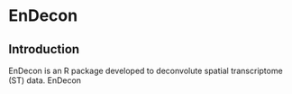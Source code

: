 # EnDecon

## Introduction

EnDecon is an R package developed to deconvolute spatial transcriptome (ST) data. EnDecon 
